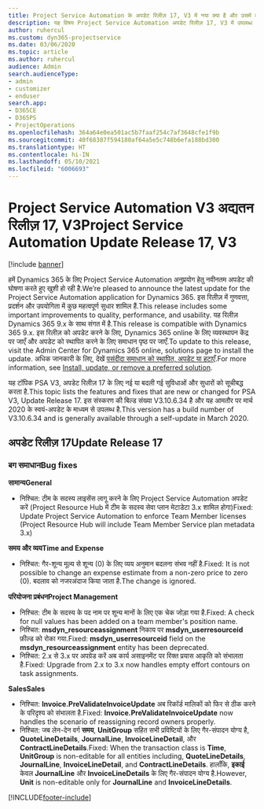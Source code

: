 ```yaml
---
title: Project Service Automation के अपडेट रिलीज़ 17, V3 में नया क्या है और उसमें क्या परिवर्तन हुआ है
description: यह विषय Project Service Automation अपडेट रिलीज़ 17, V3 में उपलब्ध सुविधाओं और सुधारों को सूचीबद्ध करता है.
author: ruhercul
ms.custom: dyn365-projectservice
ms.date: 03/06/2020
ms.topic: article
ms.author: ruhercul
audience: Admin
search.audienceType:
- admin
- customizer
- enduser
search.app:
- D365CE
- D365PS
- ProjectOperations
ms.openlocfilehash: 364a64e0ea501ac5b7faaf254c7af3648cfe1f9b
ms.sourcegitcommit: 40f68387f594180af64a5e5c748b6efa188bd300
ms.translationtype: HT
ms.contentlocale: hi-IN
ms.lasthandoff: 05/10/2021
ms.locfileid: "6006693"
---
```

# <a name="project-service-automation-update-release-17-v3"></a><span data-ttu-id="46852-103">Project Service Automation V3 अद्यतन रिलीज़ 17, V3</span><span class="sxs-lookup"><span data-stu-id="46852-103">Project Service Automation Update Release 17, V3</span></span>

[!include [banner](../includes/psa-now-project-operations.md)]

<span data-ttu-id="46852-104">हमें Dynamics 365 के लिए Project Service Automation अनुप्रयोग हेतु नवीनतम अपडेट की घोषणा करते हुए खुशी हो रही है.</span><span class="sxs-lookup"><span data-stu-id="46852-104">We’re pleased to announce the latest update for the Project Service Automation application for Dynamics 365.</span></span> <span data-ttu-id="46852-105">इस रिलीज़ में गुणवत्ता, प्रदर्शन और उपयोगिता में कुछ महत्वपूर्ण सुधार शामिल हैं.</span><span class="sxs-lookup"><span data-stu-id="46852-105">This release includes some important improvements to quality, performance, and usability.</span></span>  <span data-ttu-id="46852-106">यह रिलीज़ Dynamics 365 9.x के साथ संगत में है.</span><span class="sxs-lookup"><span data-stu-id="46852-106">This release is compatible with Dynamics 365 9.x.</span></span> <span data-ttu-id="46852-107">इस रिलीज़ को अपडेट करने के लिए, Dynamics 365 online के लिए व्यवस्थापन केंद्र पर जाएँ और अपडेट को स्थापित करने के लिए समाधान पृष्ठ पर जाएँ.</span><span class="sxs-lookup"><span data-stu-id="46852-107">To update to this release, visit the Admin Center for Dynamics 365 online, solutions page to install the update.</span></span> <span data-ttu-id="46852-108">अधिक जानकारी के लिए, देखें [पसंदीदा समाधान को स्थापित, अपडेट या हटाएँ](/power-platform/admin/install-remove-preferred-solution).</span><span class="sxs-lookup"><span data-stu-id="46852-108">For more information, see [Install, update, or remove a preferred solution](/power-platform/admin/install-remove-preferred-solution).</span></span>

<span data-ttu-id="46852-109">यह टॉपिक PSA V3, अपडेट रिलीज़ 17 के लिए नई या बदली गई सुविधाओं और सुधारों को सूचीबद्ध करता है.</span><span class="sxs-lookup"><span data-stu-id="46852-109">This topic lists the features and fixes that are new or changed for PSA V3, Update Release 17.</span></span> <span data-ttu-id="46852-110">इस संस्करण की बिल्ड संख्या V3.10.6.34 है और यह आमतौर पर मार्च 2020 के स्वयं-अपडेट के माध्यम से उपलब्ध है.</span><span class="sxs-lookup"><span data-stu-id="46852-110">This version has a build number of V3.10.6.34 and is generally available through a self-update in March 2020.</span></span>


## <a name="update-release-17"></a><span data-ttu-id="46852-111">अपडेट रिलीज़ 17</span><span class="sxs-lookup"><span data-stu-id="46852-111">Update Release 17</span></span>

### <a name="bug-fixes"></a><span data-ttu-id="46852-112">बग समाधान</span><span class="sxs-lookup"><span data-stu-id="46852-112">Bug fixes</span></span>

<span data-ttu-id="46852-113">**सामान्‍य**</span><span class="sxs-lookup"><span data-stu-id="46852-113">**General**</span></span>

- <span data-ttu-id="46852-114">निश्चित: टीम के सदस्य लाइसेंस लागू करने के लिए Project Service Automation अपडेट करें (Project Resource Hub में टीम के सदस्य सेवा प्लान मेटाडेटा 3.x शामिल होगा)</span><span class="sxs-lookup"><span data-stu-id="46852-114">Fixed: Update Project Service Automation to enforce Team Member licenses (Project Resource Hub will include Team Member Service plan metadata 3.x)</span></span>
 
<span data-ttu-id="46852-115">**समय और व्यय**</span><span class="sxs-lookup"><span data-stu-id="46852-115">**Time and Expense**</span></span>

- <span data-ttu-id="46852-116">निश्चित: गैर-शून्य मूल्य से शून्य (0) के लिए व्यय अनुमान बदलना संभव नहीं है.</span><span class="sxs-lookup"><span data-stu-id="46852-116">Fixed: It is not possible to change an expense estimate from a non-zero price to zero (0).</span></span> <span data-ttu-id="46852-117">बदलाव को नजरअंदाज किया जाता है.</span><span class="sxs-lookup"><span data-stu-id="46852-117">The change is ignored.</span></span>

<span data-ttu-id="46852-118">**परियोजना प्रबंधन**</span><span class="sxs-lookup"><span data-stu-id="46852-118">**Project Management**</span></span>

- <span data-ttu-id="46852-119">निश्चित: टीम के सदस्य के पद नाम पर शून्य मानों के लिए एक चेक जोड़ा गया है.</span><span class="sxs-lookup"><span data-stu-id="46852-119">Fixed: A check for null values has been added on a team member's position name.</span></span>
- <span data-ttu-id="46852-120">निश्चित: **msdyn_resourceassignment** निकाय पर **msdyn_userresourceid** फ़ील्ड को रोका गया.</span><span class="sxs-lookup"><span data-stu-id="46852-120">Fixed: **msdyn_userresourceid** field on the **msdyn_resourceassignment** entity has been deprecated.</span></span>
- <span data-ttu-id="46852-121">निश्चित: 2.x से 3.x पर अपग्रेड करें अब कार्य असाइनमेंट पर रिक्त प्रयास आकृति को संभालता है.</span><span class="sxs-lookup"><span data-stu-id="46852-121">Fixed: Upgrade from 2.x to 3.x now handles empty effort contours on task assignments.</span></span>

<span data-ttu-id="46852-122">**Sales**</span><span class="sxs-lookup"><span data-stu-id="46852-122">**Sales**</span></span>

- <span data-ttu-id="46852-123">निश्चित: **Invoice.PreValidateInvoiceUpdate** अब रिकॉर्ड मालिकों को फिर से ठीक करने के परिदृश्य को संभालता है.</span><span class="sxs-lookup"><span data-stu-id="46852-123">Fixed: **Invoice.PreValidateInvoiceUpdate** now handles the scenario of reassigning record owners properly.</span></span>
- <span data-ttu-id="46852-124">निश्चित: जब लेन-देन वर्ग **समय**, **UnitGroup** सहित सभी प्रविष्टियों के लिए गैर-संपादन योग्य है, **QuoteLineDetails**, **JournalLine**, **InvoiceLineDetail**, और **ContractLineDetails**.</span><span class="sxs-lookup"><span data-stu-id="46852-124">Fixed: When the transaction class is **Time**, **UnitGroup** is non-editable for all entities including, **QuoteLineDetails**, **JournalLine**, **InvoiceLineDetail**, and **ContractLineDetails**.</span></span> <span data-ttu-id="46852-125">हालाँकि, **इकाई** केवल **JournalLine** और **InvoiceLineDetails** के लिए गैर-संपादन योग्य है.</span><span class="sxs-lookup"><span data-stu-id="46852-125">However, **Unit** is non-editable only for **JournalLine** and **InvoiceLineDetails**.</span></span>




[!INCLUDE[footer-include](../includes/footer-banner.md)]